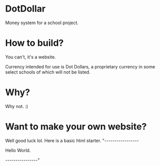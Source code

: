 # DotDollar
Money system for a school project.

# How to build?
You can't, it's a website.

Currency intended for use is Dot Dollars, 
a proprietary currency in some select schools of which will not be listed.

# Why?
Why not. :)

# Want to make your own website?
Well good luck lol.
Here is a basic html starter.
"-----------------
<!DOCTYPE html>
<html>
  <head>
    <body>
      <p>Hello World.</p>
    </body>
  </head>
</html>
----------------"
